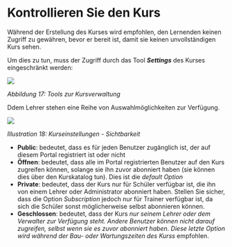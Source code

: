 
# Kontrollieren Sie den Kurs

Während der Erstellung des Kurses wird empfohlen, den Lernenden keinen Zugriff zu gewähren, bevor er bereit ist, damit sie keinen unvollständigen Kurs sehen.

Um dies zu tun, muss der Zugriff durch das Tool _**Settings**_ des Kurses eingeschränkt werden:

![](../.gitbook/assets/images17%20%283%29.png)

_Abbildung 17: Tools zur Kursverwaltung_

Ddem Lehrer stehen eine Reihe von Auswahlmöglichkeiten zur Verfügung.

![](../.gitbook/assets/images18%20%283%29.png)

_Illustration 18: Kurseinstellungen - Sichtbarkeit_

* **Public**: bedeutet, dass es für jeden Benutzer zugänglich ist, der auf diesem Portal registriert ist oder nicht
* **Öffnen**: bedeutet, dass alle im Portal registrierten Benutzer auf den Kurs zugreifen können, solange sie ihn zuvor abonniert haben \(sie können dies über den Kurskatalog tun\). Dies ist die _default Option_
* **Private**: bedeutet, dass der Kurs nur für Schüler verfügbar ist, die ihn von einem Lehrer oder Administrator abonniert haben. Stellen Sie sicher, dass die Option _Subscription_ jedoch nur für Trainer verfügbar ist, da sich die Schüler sonst möglicherweise selbst abonnieren können.
* **Geschlossen**: bedeutet, dass der Kurs _nur seinem Lehrer oder dem Verwalter zur Verfügung steht. Andere Benutzer können nicht darauf zugreifen, selbst wenn sie es zuvor abonniert haben. Diese letzte Option wird während der Bau- oder Wartungszeiten des Kurss_ empfohlen.